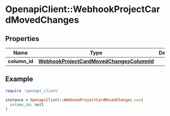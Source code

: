 # OpenapiClient::WebhookProjectCardMovedChanges

## Properties

| Name | Type | Description | Notes |
| ---- | ---- | ----------- | ----- |
| **column_id** | [**WebhookProjectCardMovedChangesColumnId**](WebhookProjectCardMovedChangesColumnId.md) |  |  |

## Example

```ruby
require 'openapi_client'

instance = OpenapiClient::WebhookProjectCardMovedChanges.new(
  column_id: null
)
```

